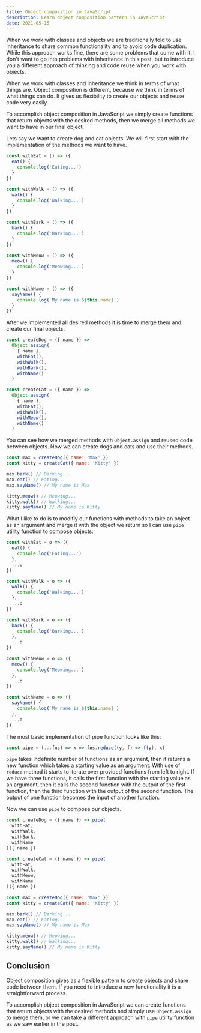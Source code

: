 ```yaml
---
title: Object composition in JavaScript
description: Learn object composition pattern in JavaScript
date: 2021-05-15
---
```


When we work with classes and objects we are traditionally told to use inheritance to share common functionality and to avoid code duplication.
While this approach works fine, there are some problems that come with it. I don't want to go into problems with inheritance in this post, but to 
introduce you a different approach of thinking and code reuse when you work with objects.

When we work with classes and inheritance we think in terms of what things are. Object composition is different, because we think in terms of what 
things can do. It gives us flexibility to create our objects and reuse code very easily.

To accomplish object composition in JavaScript we simply create functions that return objects with the desired methods, then we merge 
all methods we want to have in our final object.

Lets say we want to create dog and cat objects. We will first start with the implementation of the methods we want to have.

```javascript
const withEat = () => ({
  eat() {
    console.log('Eating...')
  }
})

const withWalk = () => ({
  walk() {
    console.log('Walking...')
  }
})

const withBark = () => ({
  bark() {
    console.log('Barking...')
  }
})

const withMeow = () => ({
  meow() {
    console.log('Meowing...')
  }
})

const withName = () => ({
  sayName() {
    console.log(`My name is ${this.name}`)
  }
})
```

After we implemented all desired methods it is time to merge them and create our final objects.

```javascript
const createDog = ({ name }) =>
  Object.assign(
    { name },
    withEat(),
    withWalk(),
    withBark(),
    withName()
  )

const createCat = ({ name }) =>
  Object.assign(
    { name },
    withEat(),
    withWalk(),
    withMeow(),
    withName()
  )
```

You can see how we merged methods with `Object.assign` and reused code between objects. Now we can create dogs and cats and use their methods.

```javascript 
const max = createDog({ name: 'Max' })
const kitty = createCat({ name: 'Kitty' })

max.bark() // Barking...
max.eat() // Eating...
max.sayName() // My name is Max

kitty.meow() // Meowing...
kitty.walk() // Walking...
kitty.sayName() // My name is Kitty
```

What I like to do is to modifiy our functions with methods to take an object as an argument and merge it with the object we return so I can use `pipe` utility 
function to compose objects.

```javascript
const withEat = o => ({
  eat() {
    console.log('Eating...')
  },
  ...o
})

const withWalk = o => ({
  walk() {
    console.log('Walking...')
  },
  ...o
})

const withBark = o => ({
  bark() {
    console.log('Barking...')
  },
  ...o
})

const withMeow = o => ({
  meow() {
    console.log('Meowing...')
  },
  ...o
})

const withName = o => ({
  sayName() {
    console.log(`My name is ${this.name}`)
  },
  ...o
})
```

The most basic implementation of pipe function looks like this:

```javascript
const pipe = (...fns) => x => fns.reduce((y, f) => f(y), x)
```

`pipe` takes indefinite number of functions as an argument, then it returns a new function which takes a starting value as an argument. With use 
of `reduce` method it starts to iterate over provided functions from left to right. If we have three functions, it calls the first function with 
the starting value as an argument, then it calls the second function with the output of the first function, then the third function with the output 
of the second function. The output of one function becomes the input of another function.

Now we can use `pipe` to compose our objects.

```javascript
const createDog = ({ name }) => pipe(
  withEat,
  withWalk,
  withBark,
  withName
)({ name })

const createCat = ({ name }) => pipe(
  withEat,
  withWalk,
  withMeow,
  withName
)({ name })

const max = createDog({ name: 'Max' })
const kitty = createCat({ name: 'Kitty' })

max.bark() // Barking...
max.eat() // Eating...
max.sayName() // My name is Max

kitty.meow() // Meowing...
kitty.walk() // Walking...
kitty.sayName() // My name is Kitty
```

## Conclusion

Object composition gives as a flexible pattern to create objects and share code between them. If you need to introduce a new functionality it
is a straightforward process.

To accomplish object composition in JavaScript we can create functions that return objects with the desired methods and simply use `Object.assign` to 
merge them, or we can take a different approach with `pipe` utility function as we saw earlier in the post.